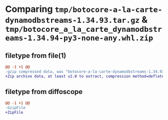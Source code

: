# Comparing `tmp/botocore-a-la-carte-dynamodbstreams-1.34.93.tar.gz` & `tmp/botocore_a_la_carte_dynamodbstreams-1.34.94-py3-none-any.whl.zip`

## filetype from file(1)

```diff
@@ -1 +1 @@
-gzip compressed data, was "botocore-a-la-carte-dynamodbstreams-1.34.93.tar", last modified: Sat Apr 27 01:00:53 2024, max compression
+Zip archive data, at least v2.0 to extract, compression method=deflate
```

## filetype from diffoscope

```diff
@@ -1 +1 @@
-GzipFile
+ZipFile
```

